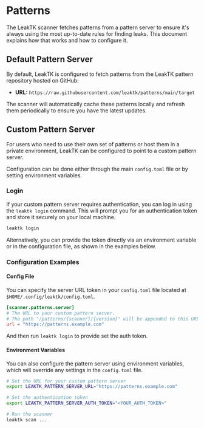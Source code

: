 # Patterns

The LeakTK scanner fetches patterns from a pattern server to ensure it's always
using the most up-to-date rules for finding leaks. This document explains how
that works and how to configure it.

## Default Pattern Server

By default, LeakTK is configured to fetch patterns from the LeakTK pattern
repository hosted on GitHub:

- **URL:** `https://raw.githubusercontent.com/leaktk/patterns/main/target`

The scanner will automatically cache these patterns locally and refresh them
periodically to ensure you have the latest updates.

## Custom Pattern Server

For users who need to use their own set of patterns or host them in a private
environment, LeakTK can be configured to point to a custom pattern server.

Configuration can be done either through the main `config.toml` file or by
setting environment variables.

### Login

If your custom pattern server requires authentication, you can log in using the
`leaktk login` command. This will prompt you for an authentication token and
store it securely on your local machine.

```sh
leaktk login
```

Alternatively, you can provide the token directly via an environment variable or
in the configuration file, as shown in the examples below.

### Configuration Examples

#### Config File

You can specify the server URL token in your `config.toml`
file located at `$HOME/.config/leaktk/config.toml`.

```toml
[scanner.patterns.server]
# The URL to your custom pattern server.
# The path "/patterns/{scanner}/{version}" will be appended to this URL.
url = "https://patterns.example.com"
```

And then run `leaktk login` to provide set the auth token.

#### Environment Variables

You can also configure the pattern server using environment variables, which
will override any settings in the `config.toml` file.

```sh
# Set the URL for your custom pattern server
export LEAKTK_PATTERN_SERVER_URL="https://patterns.example.com"

# Set the authentication token
export LEAKTK_PATTERN_SERVER_AUTH_TOKEN="<YOUR_AUTH_TOKEN>"

# Run the scanner
leaktk scan ...
```
